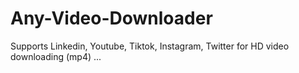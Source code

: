 # Any-Video-Downloader
Supports Linkedin, Youtube, Tiktok, Instagram, Twitter for HD video downloading (mp4) ...
